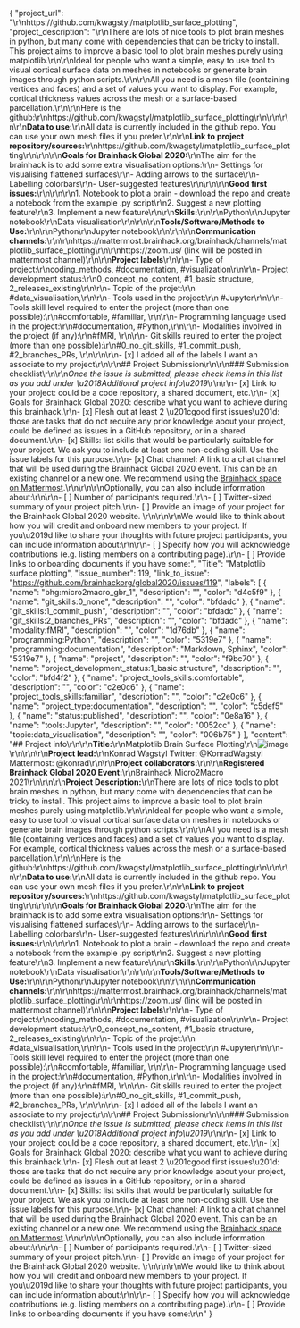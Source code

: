 {
  "project_url": "\r\nhttps://github.com/kwagstyl/matplotlib_surface_plotting",
  "project_description": "\r\nThere are lots of nice tools to plot brain meshes in python, but many come with dependencies that can be tricky to install. This project aims to improve a basic tool to plot brain meshes purely using matplotlib.\r\n\r\nIdeal for people who want a simple, easy to use tool to visual cortical surface data on meshes in notebooks or generate brain images through python scripts.\r\n\r\nAll you need is a mesh file (containing vertices and faces) and a set of values you want to display. For example, cortical thickness values across the mesh or a surface-based parcellation.\r\n\r\nHere is the github:\r\nhttps://github.com/kwagstyl/matplotlib_surface_plotting\r\n\r\n\r\n\r\n**Data to use:**\r\nAll data is currently included in the github repo. You can use your own mesh files if you prefer.\r\n\r\n**Link to project repository/sources:**\r\nhttps://github.com/kwagstyl/matplotlib_surface_plotting\r\n\r\n\r\n**Goals for Brainhack Global 2020:**\r\nThe aim for the brainhack is to add some extra visualisation options:\r\n- Settings for visualising flattened surfaces\r\n- Adding arrows to the surface\r\n- Labelling colorbars\r\n- User-suggested features\r\n\r\n\r\n**Good first issues:**\r\n<!-- Add a list of tasks to help new contributors find easy gateways into open source projects. -->\r\n\r\n1. Notebook to plot a brain - download the repo and create a notebook from the example .py script\r\n2. Suggest a new plotting feature\r\n3. Implement a new feature\r\n\r\n**Skills:**\r\n\r\nPython\r\nJupyter notebook\r\nData visualisation\r\n\r\n\r\n**Tools/Software/Methods to Use:**\r\n\r\nPython\r\nJupyter notebook\r\n\r\n\r\n**Communication channels:**\r\n\r\nhttps://mattermost.brainhack.org/brainhack/channels/matplotlib_surface_plotting\r\n\r\nhttps://zoom.us/ (link will be posted in mattermost channel)\r\n\r\n**Project labels**\r\n\r\n- Type of project:\r\ncoding_methods, #documentation, #visualization\r\n\r\n- Project development status:\r\n0_concept_no_content, #1_basic structure, 2_releases_existing\r\n\r\n- Topic of the projet:\r\n #data_visualisation,\r\n\r\n- Tools used in the project:\r\n #Jupyter\r\n\r\n- Tools skill level required to enter the project (more than one possible):\r\n#comfortable, #familiar, \r\n\r\n- Programming language used in the project:\r\n#documentation, #Python,\r\n\r\n- Modalities involved in the project (if any):\r\n#fMRI, \r\n\r\n- Git skills reuired to enter the project (more than one possible):\r\n#0_no_git_skills, #1_commit_push, #2_branches_PRs, \r\n\r\n\r\n- [x] I added all of the labels I want an associate to my project\r\n\r\n## Project Submission\r\n\r\n### Submission checklist\r\n\r\n*Once the issue is submitted, please check items in this list as you add under \u2018Additional project info\u2019*\r\n\r\n- [x] Link to your project: could be a code repository, a shared document, etc.\r\n- [x] Goals for Brainhack Global 2020: describe what you want to achieve during this brainhack.\r\n- [x] Flesh out at least 2 \u201cgood first issues\u201d: those are tasks that do not require any prior knowledge about your project, could be defined as issues in a GitHub repository, or in a shared document.\r\n- [x] Skills: list skills that would be particularly suitable for your project. We ask you to include at least one non-coding skill. Use the issue labels for this purpose.\r\n- [x] Chat channel: A link to a chat channel that will be used during the Brainhack Global 2020 event. This can be an existing channel or a new one. We recommend using the [Brainhack space on Mattermost](https://mattermost.brainhack.org/).\r\n<!-- [ ] Video channel: A link to a video channel that will be used during the Brainhack Global 2020 Brainhack. This can be an existing channel or a new one. For instance a [Jitsi meet room](https://meet.jit.si/). **Please, do not make the video channel public in here**: post a message in your chat channel and pin it so that it remains private, you do not get undesired content, and contributors can still have access to it..-->\r\n\r\nOptionally, you can also include information about:\r\n\r\n- [ ] Number of participants required.\r\n- [ ] Twitter-sized summary of your project pitch.\r\n- [ ] Provide an image of your project for the Brainhack Global 2020 website. \r\n<!-- You can put an image anywhere in this issue and it will be used to build your project page on the website. -->\r\n\r\nWe would like to think about how you will credit and onboard new members to your project. If you\u2019d like to share your thoughts with future project participants, you can include information about:\r\n\r\n- [ ] Specify how you will acknowledge contributions (e.g. listing members on a contributing page).\r\n- [ ] Provide links to onboarding documents if you have some:",
  "Title": "Matplotlib surface plotting",
  "issue_number": 119,
  "link_to_issue": "https://github.com/brainhackorg/global2020/issues/119",
  "labels": [
    {
      "name": "bhg:micro2macro_gbr_1",
      "description": "",
      "color": "d4c5f9"
    },
    {
      "name": "git_skills:0_none",
      "description": "",
      "color": "bfdadc"
    },
    {
      "name": "git_skills:1_commit_push",
      "description": "",
      "color": "bfdadc"
    },
    {
      "name": "git_skills:2_branches_PRs",
      "description": "",
      "color": "bfdadc"
    },
    {
      "name": "modality:fMRI",
      "description": "",
      "color": "1d76db"
    },
    {
      "name": "programming:Python",
      "description": "",
      "color": "5319e7"
    },
    {
      "name": "programming:documentation",
      "description": "Markdown, Sphinx",
      "color": "5319e7"
    },
    {
      "name": "project",
      "description": "",
      "color": "f9bc70"
    },
    {
      "name": "project_development_status:1_basic structure",
      "description": "",
      "color": "bfd4f2"
    },
    {
      "name": "project_tools_skills:comfortable",
      "description": "",
      "color": "c2e0c6"
    },
    {
      "name": "project_tools_skills:familiar",
      "description": "",
      "color": "c2e0c6"
    },
    {
      "name": "project_type:documentation",
      "description": "",
      "color": "c5def5"
    },
    {
      "name": "status:published",
      "description": "",
      "color": "0e8a16"
    },
    {
      "name": "tools:Jupyter",
      "description": "",
      "color": "0052cc"
    },
    {
      "name": "topic:data_visualisation",
      "description": "",
      "color": "006b75"
    }
  ],
  "content": "## Project info\r\n\r\n**Title:**\r\nMatplotlib Brain Surface Plotting\r\n![image](https://user-images.githubusercontent.com/20108230/105700673-14975480-5f01-11eb-87d4-52c25bb05303.png)\r\n\r\n\r\n**Project lead:**\r\nKonrad Wagstyl Twitter: @KonradWagstyl Mattermost: @konrad\r\n\r\n**Project collaborators:**\r\n\r\n**Registered Brainhack Global 2020 Event:**\r\nBrainhack Micro2Macro 2021\r\n\r\n\r\n**Project Description:**\r\nThere are lots of nice tools to plot brain meshes in python, but many come with dependencies that can be tricky to install. This project aims to improve a basic tool to plot brain meshes purely using matplotlib.\r\n\r\nIdeal for people who want a simple, easy to use tool to visual cortical surface data on meshes in notebooks or generate brain images through python scripts.\r\n\r\nAll you need is a mesh file (containing vertices and faces) and a set of values you want to display. For example, cortical thickness values across the mesh or a surface-based parcellation.\r\n\r\nHere is the github:\r\nhttps://github.com/kwagstyl/matplotlib_surface_plotting\r\n\r\n\r\n\r\n**Data to use:**\r\nAll data is currently included in the github repo. You can use your own mesh files if you prefer.\r\n\r\n**Link to project repository/sources:**\r\nhttps://github.com/kwagstyl/matplotlib_surface_plotting\r\n\r\n\r\n**Goals for Brainhack Global 2020:**\r\nThe aim for the brainhack is to add some extra visualisation options:\r\n- Settings for visualising flattened surfaces\r\n- Adding arrows to the surface\r\n- Labelling colorbars\r\n- User-suggested features\r\n\r\n\r\n**Good first issues:**\r\n<!-- Add a list of tasks to help new contributors find easy gateways into open source projects. -->\r\n\r\n1. Notebook to plot a brain - download the repo and create a notebook from the example .py script\r\n2. Suggest a new plotting feature\r\n3. Implement a new feature\r\n\r\n**Skills:**\r\n\r\nPython\r\nJupyter notebook\r\nData visualisation\r\n\r\n\r\n**Tools/Software/Methods to Use:**\r\n\r\nPython\r\nJupyter notebook\r\n\r\n\r\n**Communication channels:**\r\n\r\nhttps://mattermost.brainhack.org/brainhack/channels/matplotlib_surface_plotting\r\n\r\nhttps://zoom.us/ (link will be posted in mattermost channel)\r\n\r\n**Project labels**\r\n\r\n- Type of project:\r\ncoding_methods, #documentation, #visualization\r\n\r\n- Project development status:\r\n0_concept_no_content, #1_basic structure, 2_releases_existing\r\n\r\n- Topic of the projet:\r\n #data_visualisation,\r\n\r\n- Tools used in the project:\r\n #Jupyter\r\n\r\n- Tools skill level required to enter the project (more than one possible):\r\n#comfortable, #familiar, \r\n\r\n- Programming language used in the project:\r\n#documentation, #Python,\r\n\r\n- Modalities involved in the project (if any):\r\n#fMRI, \r\n\r\n- Git skills reuired to enter the project (more than one possible):\r\n#0_no_git_skills, #1_commit_push, #2_branches_PRs, \r\n\r\n\r\n- [x] I added all of the labels I want an associate to my project\r\n\r\n## Project Submission\r\n\r\n### Submission checklist\r\n\r\n*Once the issue is submitted, please check items in this list as you add under \u2018Additional project info\u2019*\r\n\r\n- [x] Link to your project: could be a code repository, a shared document, etc.\r\n- [x] Goals for Brainhack Global 2020: describe what you want to achieve during this brainhack.\r\n- [x] Flesh out at least 2 \u201cgood first issues\u201d: those are tasks that do not require any prior knowledge about your project, could be defined as issues in a GitHub repository, or in a shared document.\r\n- [x] Skills: list skills that would be particularly suitable for your project. We ask you to include at least one non-coding skill. Use the issue labels for this purpose.\r\n- [x] Chat channel: A link to a chat channel that will be used during the Brainhack Global 2020 event. This can be an existing channel or a new one. We recommend using the [Brainhack space on Mattermost](https://mattermost.brainhack.org/).\r\n<!-- [ ] Video channel: A link to a video channel that will be used during the Brainhack Global 2020 Brainhack. This can be an existing channel or a new one. For instance a [Jitsi meet room](https://meet.jit.si/). **Please, do not make the video channel public in here**: post a message in your chat channel and pin it so that it remains private, you do not get undesired content, and contributors can still have access to it..-->\r\n\r\nOptionally, you can also include information about:\r\n\r\n- [ ] Number of participants required.\r\n- [ ] Twitter-sized summary of your project pitch.\r\n- [ ] Provide an image of your project for the Brainhack Global 2020 website. \r\n<!-- You can put an image anywhere in this issue and it will be used to build your project page on the website. -->\r\n\r\nWe would like to think about how you will credit and onboard new members to your project. If you\u2019d like to share your thoughts with future project participants, you can include information about:\r\n\r\n- [ ] Specify how you will acknowledge contributions (e.g. listing members on a contributing page).\r\n- [ ] Provide links to onboarding documents if you have some:\r\n"
}
